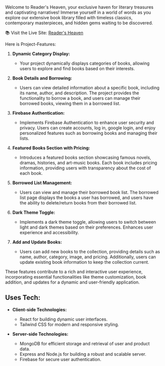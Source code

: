 
Welcome to Reader's Heaven, your exclusive haven for literary treasures and captivating narratives! Immerse yourself in a world of words as you explore our extensive book library filled with timeless classics, contemporary masterpieces, and hidden gems waiting to be discovered.

📚 Visit the Live Site: [Reader's Heaven](https://library-management-d02e0.web.app/) 


Here is  Project-Features:  

1. **Dynamic Category Display:**
   - Your project dynamically displays categories of books, allowing users to explore and find books based on their interests.

2. **Book Details and Borrowing:**
   - Users can view detailed information about a specific book, including its name, author, and description. The project provides the functionality to borrow a book, and users can manage their borrowed books, viewing them in a borrowed list.

3. **Firebase Authentication:**
   - Implements Firebase Authentication to enhance user security and privacy. Users can create accounts, log in, google login, and enjoy personalized features such as borrowing books and managing their lists.

4. **Featured Books Section with Pricing:**
   - Introduces a featured books section showcasing famous novels, dramas, histories, and art-music books. Each book includes pricing information, providing users with transparency about the cost of each book.

5. **Borrowed List Management:** 
   - Users can view and manage their borrowed book list. The borrowed list page displays the books a user has borrowed, and users have the ability to delete/return books from their borrowed list.  

6. **Dark Theme Toggle:**
   - Implements a dark theme toggle, allowing users to switch between light and dark themes based on their preferences. Enhances user experience and accessibility.

7. **Add and Update Books:** 
   - Users can add new books to the collection, providing details such as name, author, category, image, and pricing. Additionally, users can update existing book information to keep the collection current.

These features contribute to a rich and interactive user experience, incorporating essential functionalities like theme customization, book addition, and updates for a dynamic and user-friendly application.

## Uses Tech:

- **Client-side Technologies:**
  - React for building dynamic user interfaces.
  - Tailwind CSS for modern and responsive styling.

- **Server-side Technologies:**
  - MongoDB for efficient storage and retrieval of user and product data.
  - Express and Node.js for building a robust and scalable server.
  - Firebase for secure user authentication.
